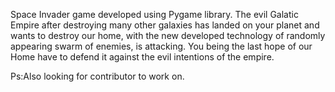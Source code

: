Space Invader game developed using Pygame library. 
The evil Galatic Empire after destroying many other galaxies has landed on your planet and wants to destroy our home,
with the new developed technology of randomly appearing swarm of enemies, is attacking. You being the last hope of our Home have to defend it against the evil intentions of the empire.


Ps:Also looking for contributor to work on. 
